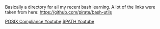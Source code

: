 Basically a directory for all my recent bash learning. A lot of the links were taken from here: https://github.com/pirate/bash-utils  

[POSIX Compliance Youtube](https://www.youtube.com/watch?v=728Eu5RFoTs)
[$PATH Youtube](https://www.youtube.com/watch?v=rJMFxIbDe-g)